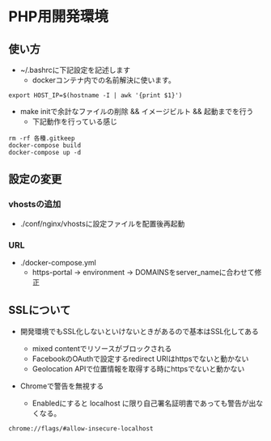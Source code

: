 # PHP用開発環境
## 使い方
- ~/.bashrcに下記設定を記述します
  - dockerコンテナ内での名前解決に使います。
```bashrc:~/.bashrc
export HOST_IP=$(hostname -I | awk '{print $1}')
```
- make initで余計なファイルの削除 && イメージビルト && 起動までを行う
  - 下記動作を行っている感じ

```
rm -rf 各種.gitkeep
docker-compose build 
docker-compose up -d 
```

## 設定の変更
### vhostsの追加
- ./conf/nginx/vhostsに設定ファイルを配置後再起動

### URL
- ./docker-compose.yml
  - https-portal -> environment -> DOMAINSをserver_nameに合わせて修正
 
## SSLについて
- 開発環境でもSSL化しないといけないときがあるので基本はSSL化してある
  - mixed contentでリソースがブロックされる
  - FacebookのOAuthで設定するredirect URIはhttpsでないと動かない
  - Geolocation APIで位置情報を取得する時にhttpsでないと動かない

- Chromeで警告を無視する
  - Enabledにすると localhost に限り自己署名証明書であっても警告が出なくなる。
```
chrome://flags/#allow-insecure-localhost
```
